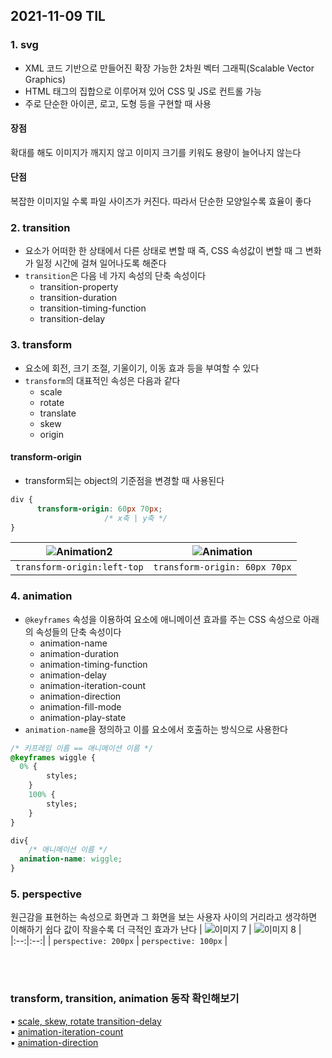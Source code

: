 ## 2021-11-09 TIL

### 1. svg
- XML 코드 기반으로 만들어진 확장 가능한 2차원 벡터 그래픽(Scalable Vector Graphics)
- HTML 태그의 집합으로 이루어져 있어 CSS 및 JS로 컨트롤 가능
- 주로 단순한 아이콘, 로고, 도형 등을 구현할 때 사용

#### 장점
확대를 해도 이미지가 깨지지 않고 이미지 크기를 키워도 용량이 늘어나지 않는다
#### 단점
복잡한 이미지일 수록 파일 사이즈가 커진다. 따라서 단순한 모양일수록 효율이 좋다


### 2. transition
- 요소가 어떠한 한 상태에서 다른 상태로 변할 때 즉, CSS 속성값이 변할 때 그 변화가 일정 시간에 걸쳐 일어나도록 해준다
- `transition`은 다음 네 가지 속성의 단축 속성이다
  - transition-property
  - transition-duration
  - transition-timing-function
  - transition-delay

### 3. transform
- 요소에 회전, 크기 조절, 기울이기, 이동 효과 등을 부여할 수 있다
- `transform`의 대표적인 속성은 다음과 같다
  - scale
  - rotate
  - translate
  - skew
  - origin

#### transform-origin
- transform되는 object의 기준점을 변경할 때 사용된다
```css
div {
      transform-origin: 60px 70px;
                     /* x축 | y축 */
}
```

| ![Animation2](https://user-images.githubusercontent.com/74545780/140973337-7806f617-dc28-497c-be95-9f64ff0f761c.gif) | ![Animation](https://user-images.githubusercontent.com/74545780/140973370-b636a6fb-d25a-455a-b4f2-ab99de5437e3.gif) |  
|:--:|:--:|
| `transform-origin:left-top` | `transform-origin: 60px 70px` |

### 4. animation
- `@keyframes` 속성을 이용하여 요소에 애니메이션 효과를 주는 CSS 속성으로 아래의 속성들의 단축 속성이다
  - animation-name
  - animation-duration
  - animation-timing-function
  - animation-delay
  - animation-iteration-count
  - animation-direction
  - animation-fill-mode
  - animation-play-state
- `animation-name`을 정의하고 이를 요소에서 호출하는 방식으로 사용한다
```css
/* 키프레임 이름 == 애니메이션 이름 */
@keyframes wiggle {
  0% {
		styles;
	}
	100% {
		styles;
	}
}

div{
	/* 애니메이션 이름 */
  animation-name: wiggle;
}
```

### 5. perspective
원근감을 표현하는 속성으로 화면과 그 화면을 보는 사용자 사이의 거리라고 생각하면 이해하기 쉽다 값이 작을수록 더 극적인 효과가 난다
| ![이미지 7](https://user-images.githubusercontent.com/74545780/140975233-b93c69d8-8825-4306-b0ac-afa45aa6b84e.png) | ![이미지 8](https://user-images.githubusercontent.com/74545780/140975236-492caaff-7ffb-49c3-a08d-ab1f6c9e4aaa.png) |  
|:--:|:--:|
| `perspective: 200px` | `perspective: 100px` |

<br><br>

### transform, transition, animation 동작 확인해보기
▪️ [scale, skew, rotate transition-delay](https://dahhnym.github.io/likelion_front_end_school/Day08/088_transition.html)<br>
▪️ [animation-iteration-count](https://dahhnym.github.io/likelion_front_end_school/Day08/091_animation_iteration_count.html)<br>
▪️ [animation-direction](https://dahhnym.github.io/likelion_front_end_school/Day08/092_animation_direction.html)

